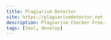 ```yaml
---
title: Plagiarism Detector
site: https://plagiarismdetector.net
description: Plagiarism Checker Free.
tags: [tool, develop]
---
```

